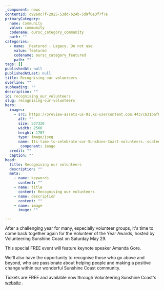 ```yaml
---
_component: news
contentId: c9260c7f-2925-53dd-b24b-5d9f0e3f7f7e
primaryCategory:
  name: Community
  value: community
  codename: oursc_category_community
  path: ""
categories:
  - name: _Featured - Legacy. Do not use
    value: featured
    codename: oursc_category_featured
    path: ""
tags: []
publishedAt: null
publishedAtLast: null
title: Recognising our volunteers
overline: ""
subheading: ""
description: ""
id: recognising_our_volunteers
slug: recognising-our-volunteers
hero:
  images:
    - src: https://preview-assets-us-01.kc-usercontent.com:443/c631baf8-1b46-001f-580c-d0001b68b4a8/002f6dde-7892-4496-a2ee-a4a62c3a6a95/Its-time-to-celebrate-our-Sunshine-Coast-volunteers.-scaled.jpg
      alt: ""
      size: 537320
      width: 2560
      height: 1707
      type: image/jpeg
      name: Its-time-to-celebrate-our-Sunshine-Coast-volunteers.-scaled.jpg
      _component: image
  credit: ""
  caption: ""
head:
  title: Recognising our volunteers
  description: ""
  meta:
    - name: keywords
      content: ""
    - name: title
      content: Recognising our volunteers
    - name: description
      content: ""
    - name: image
      image: ""

---
```

After a challenging year for many, especially volunteer groups, it's time to come back together again for the Volunteer of the Year Awards, hosted by Volunteering Sunshine Coast on Saturday May 29.

This special FREE event will feature keynote speaker Amanda Gore.

We'll also have the opportunity to recognise those who go above and beyond, who are passionate about helping people and making a positive change within our wonderful Sunshine Coast community.

Tickets are FREE and available now through Volunteering Sunshine Coast's [website](https://www.volunteeringsunshinecoast.org.au/)
.
